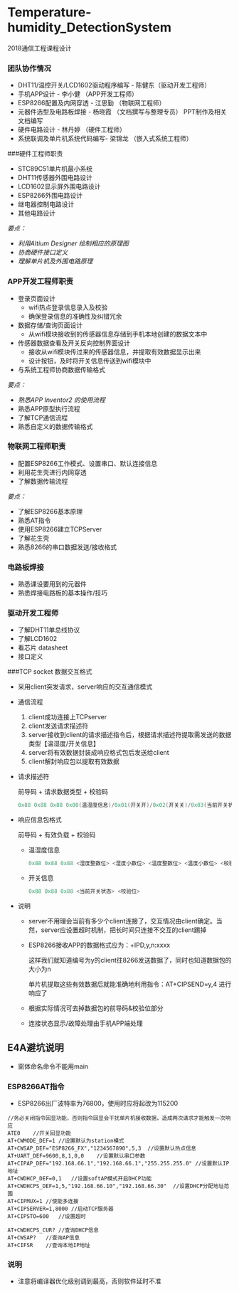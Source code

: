 # Temperature-humidity_DetectionSystem
2018通信工程课程设计



### 团队协作情况

+ DHT11/温控开关/LCD1602驱动程序编写 - 陈健东（驱动开发工程师）
+ 手机APP设计 - 李小健 （APP开发工程师）
+ ESP8266配置及内网穿透 - 江思勤 （物联网工程师）
+ 元器件选型及电路板焊接 - 杨晓霞 （文档撰写与整理专员）   PPT制作及相关文档编写
+ 硬件电路设计 - 林丹婷 （硬件工程师）
+ 系统联调及单片机系统代码编写- 梁锦龙 （嵌入式系统工程师）







###硬件工程师职责

+ STC89C51单片机最小系统
+ DHT11传感器外围电路设计
+ LCD1602显示屏外围电路设计
+ ESP8266外围电路设计
+ 继电器控制电路设计
+ 其他电路设计

*要点：*

+ *利用Altium Designer 绘制相应的原理图*
+ *协商硬件接口定义*
+ *理解单片机及外围电路原理*

### APP开发工程师职责

+ 登录页面设计
  + wifi热点登录信息录入及校验
  + 确保登录信息的准确性及纠错冗余
+ 数据存储/查询页面设计
  + 从wifi模块接收到的传感器信息存储到手机本地创建的数据文本中
+ 传感器数据查看及开关反向控制界面设计
  + 接收从wifi模块传过来的传感器信息，并提取有效数据显示出来
  + 设计按钮，及时将开关信息传送到wifi模块中
+ 与系统工程师协商数据传输格式

*要点：*

+ *熟悉APP Inventor2 的使用流程*
+ 熟悉APP原型执行流程
+ 了解TCP通信流程
+ 熟悉自定义的数据传输格式

### 物联网工程师职责

+ 配置ESP8266工作模式、设置串口、默认连接信息
+ 利用花生壳进行内网穿透
+ 了解数据传输流程

*要点：*

+ 了解ESP8266基本原理
+ 熟悉AT指令
+ 使用ESP8266建立TCPServer
+ 了解花生壳
+ 熟悉8266的串口数据发送/接收格式

### 电路板焊接

+ 熟悉课设要用到的元器件
+ 熟悉焊接电路板的基本操作/技巧

### 驱动开发工程师

+ 了解DHT11单总线协议
+ 了解LCD1602
+ 看芯片 datasheet
+ 接口定义

###TCP socket  数据交互格式

+ 采用client突发请求，server响应的交互通信模式

+ 通信流程

  1. client成功连接上TCPserver
  2. client发送请求描述符
  3. server接收到client的请求描述指令后，根据请求描述符提取需发送的数据类型【温湿度/开关信息】
  4. server将有效数据封装成响应格式包后发送给client
  5. client解封响应包以提取有效数据

+ 请求描述符

  前导码 + 请求数据类型 + 校验码

  ~~~c
  0x88 0x88 0x88 0x00(温湿度信息)/0x01(开关开)/0x02(开关关)/0x03(当前开关状态)] + 校验码[0x88 + 请求数据类型]
  ~~~

+ 响应信息包格式

  前导码 + 有效负载 + 校验码

  + 温湿度信息

    ~~~c
    0x88 0x88 0x88 <湿度整数位> <湿度小数位> <温度整数位> <温度小数位> <校验位>  //参考DHT11数据格式
    ~~~

  + 开关信息

    ~~~c
    0x88 0x88 0x88 <当前开关状态> <校验位>
    ~~~

+ 说明

  - server不用理会当前有多少个client连接了，交互情况由client确定。当然，server应设置超时机制，把长时间只连接不交互的client踢掉

  - ESP8266接收APP的数据格式应为：+IPD,y,n:xxxx

    这样我们就知道编号为y的client往8266发送数据了，同时也知道数据包的大小为n

    单片机提取这些有效数据后就能准确地利用指令：AT+CIPSEND=y,4  进行响应了

  - 根据实际情况可去掉数据包的前导码&校验位部分

  - 连接状态显示/故障处理由手机APP端处理

## E4A避坑说明

+ 窗体命名命令不能用main

### ESP8266AT指令

+ ESP8266出厂波特率为76800，使用时应将起改为115200

~~~shell
//务必关闭指令回显功能，否则指令回显会干扰单片机接收数据，造成两次请求才能触发一次响应
ATE0	//开关回显功能
AT+CWMODE_DEF=1	//设置默认为station模式
AT+CWSAP_DEF="ESP8266_FX","1234567890",5,3	//设置默认热点信息
AT+UART_DEF=9600,8,1,0,0	//设置默认串口参数
AT+CIPAP_DEF="192.168.66.1","192.168.66.1","255.255.255.0" //设置默认IP地址
AT+CWDHCP_DEF=0,1	//设置softAP模式开启DHCP功能
AT+CWDHCPS_DEF=1,5,"192.168.66.10","192.168.66.30"	//设置DHCP分配地址范围
AT+CIPMUX=1 //使能多连接
AT+CIPSERVER=1,8000 //启动TCP服务器
AT+CIPSTO=600	//设置超时

AT+CWDHCPS_CUR? //查询DHCP信息
AT+CWSAP?	//查询AP信息
AT+CIFSR	//查询本地IP地址
~~~



### 说明

+ 注意将编译器优化级别调到最高，否则软件延时不准